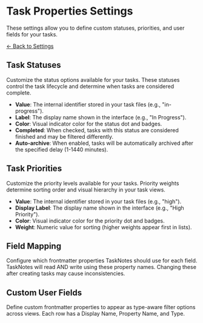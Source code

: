 
# Task Properties Settings

These settings allow you to define custom statuses, priorities, and user fields for your tasks.

[← Back to Settings](../settings.md)

## Task Statuses

Customize the status options available for your tasks. These statuses control the task lifecycle and determine when tasks are considered complete.

- **Value**: The internal identifier stored in your task files (e.g., "in-progress").
- **Label**: The display name shown in the interface (e.g., "In Progress").
- **Color**: Visual indicator color for the status dot and badges.
- **Completed**: When checked, tasks with this status are considered finished and may be filtered differently.
- **Auto-archive**: When enabled, tasks will be automatically archived after the specified delay (1-1440 minutes).

## Task Priorities

Customize the priority levels available for your tasks. Priority weights determine sorting order and visual hierarchy in your task views.

- **Value**: The internal identifier stored in your task files (e.g., "high").
- **Display Label**: The display name shown in the interface (e.g., "High Priority").
- **Color**: Visual indicator color for the priority dot and badges.
- **Weight**: Numeric value for sorting (higher weights appear first in lists).

## Field Mapping

Configure which frontmatter properties TaskNotes should use for each field. TaskNotes will read AND write using these property names. Changing these after creating tasks may cause inconsistencies.

## Custom User Fields

Define custom frontmatter properties to appear as type-aware filter options across views. Each row has a Display Name, Property Name, and Type.
